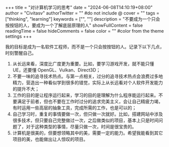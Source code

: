 +++
title = "对计算机学习的思考"
date = "2024-06-08T14:10:19+08:00"
author = "Civitasv"
authorTwitter = "" #do not include @
cover = ""
tags = ["thinking", "learning"]
keywords = ["", ""]
description = "不要成为一个只会按按钮的人，要成为一个了解底层原理的人"
showFullContent = false
readingTime = false
hideComments = false
color = "" #color from the theme settings
+++


我的目标是成为一名软件工程师，而不是一个只会按按钮的人。记录下以下几点，时刻警醒自己。

1. 从长远来看，深度比广度更为重要。比如，要学习游戏开发，就不能只懂 UE，还要懂 OpenGL、Vulkan、Direct3D；
2. 不要一味的追寻技术热点。与第一点相关，过分的追寻技术热点会浪费过多地精力，营造出一种看似学到很多的错觉，实际上从长远看对个人软件开发能力的提升不大；
3. 工作的目的是让程序运行起来，学习的目的是理解为什么程序能运行起来。不要满足于前者，但也不要在工作时过分的追求完美主义，会让自己精疲力竭，有时运用一些高层的抽象工具，完成所需的工作，也是可以的；
4. 自己学习时，重复的事情要做一次，但只做一次就好。比如，搭建网站中涉及很多技术，但只要自己完整做过一次，之后做类似的项目，基本上只是时间问题了，对于这种类型的事情，尽量只做一次，时间是很宝贵的。
5. 计算机是很美的，但要想领略其中的美，需要一定的能力。希望我能看到其它项目的美，也能做出让人惊叹的项目。

